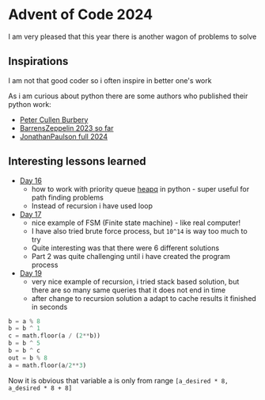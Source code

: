 # Advent of Code 2024

I am very pleased that this year there is another wagon of problems to solve

## Inspirations

I am not that good coder so i often inspire in better one's work

As i am curious about python there are some authors who published their python work:

- [Peter Cullen Burbery](https://github.com/PeterCullenBurbery/advent-of-code-002/tree/420dc67bf433fb11c1ada8f331d7f0b4587c3ef9/jupyter-notebook-python/2024)
- [BarrensZeppelin 2023 so far](https://github.com/BarrensZeppelin/adventofcode2023)
- [JonathanPaulson full 2024](https://github.com/jonathanpaulson/AdventOfCode/tree/master/2024)

## Interesting lessons learned

- [Day 16](day%2016.py)
  - how to work with priority queue [heapq](https://docs.python.org/3/library/heapq.html) in python - super useful for path finding problems
  - Instead of recursion i have used loop
- [Day 17](day%2017.py)
  - nice example of FSM (Finite state machine) - like real computer!
  - I have also tried brute force process, but `10^14` is way too much to try
  - Quite interesting was that there were 6 different solutions
  - Part 2 was quite challenging until i have created the program process
- [Day 19](day%2019.py)
  - very nice example of recursion, i tried stack based solution, but there are so many same queries that it does not end in time
  - after change to recursion solution a adapt to cache results it finished in seconds

```python
b = a % 8
b = b ^ 1
c = math.floor(a / (2**b))
b = b ^ 5
b = b ^ c
out = b % 8
a = math.floor(a/2**3)
```

Now it is obvious that variable a is only from range `[a_desired * 8, a_desired * 8 + 8]`
